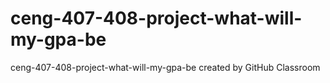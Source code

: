 # ceng-407-408-project-what-will-my-gpa-be
ceng-407-408-project-what-will-my-gpa-be created by GitHub Classroom
